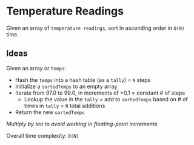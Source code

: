# Temperature Readings

Given an array of `temperature readings`, sort in ascending order in `O(N)` time.

## Ideas

Given an array or `temps`:
- Hash the `temps` into a hash table (as a `tally`) = `N` steps
- Initialize a `sortedTemps` to an empty array
- Iterate from 97.0 to 99.0, in increments of +0.1 = constant # of steps
  - Lookup the value in the `tally` + add to `sortedTemps` based on # of times in `tally` = `N` total additions
- Return the new `sortedTemps`

*Multiply by ten to avoid working in floating-point increments*

Overall time complexity: `O(N)`